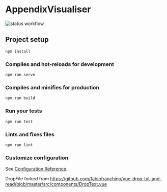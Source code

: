 # AppendixVisualiser
![status workflow](https://github.com/Deltares/AppendixVisualiser/actions/workflows/gh-pages-deploy.yml/badge.svg)



## Project setup
```
npm install
```

### Compiles and hot-reloads for development
```
npm run serve
```

### Compiles and minifies for production
```
npm run build
```

### Run your tests
```
npm run test
```

### Lints and fixes files
```
npm run lint
```

### Customize configuration
See [Configuration Reference](https://cli.vuejs.org/config/).

DropFile forked from https://github.com/fabiofranchino/vue-drop-txt-and-read/blob/master/src/components/DropText.vue